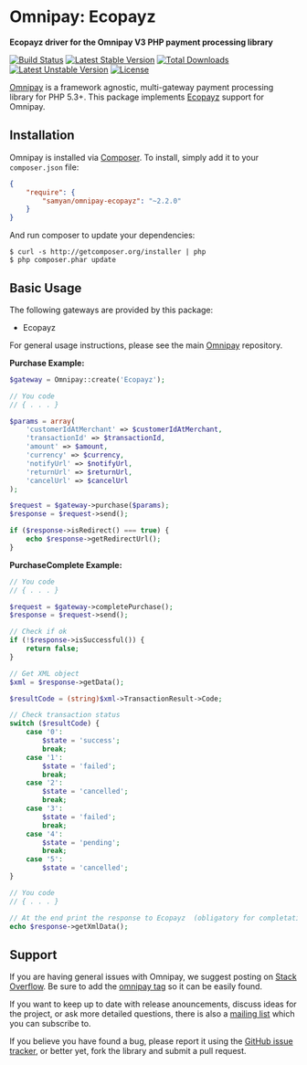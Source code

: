 # Omnipay: Ecopayz

**Ecopayz driver for the Omnipay V3 PHP payment processing library**

[![Build Status](https://travis-ci.org/samyan/omnipay-ecopayz.png?branch=master)](https://travis-ci.org/samyan/omnipay-ecopayz) [![Latest Stable Version](https://poser.pugx.org/samyan/omnipay-ecopayz/v/stable.png)](https://packagist.org/packages/samyan/omnipay-ecopayz) [![Total Downloads](https://poser.pugx.org/samyan/omnipay-ecopayz/downloads.png)](https://packagist.org/packages/samyan/omnipay-ecopayz) [![Latest Unstable Version](https://poser.pugx.org/samyan/omnipay-ecopayz/v/unstable.png)](https://packagist.org/packages/samyan/omnipay-ecopayz) [![License](https://poser.pugx.org/samyan/omnipay-ecopayz/license.png)](https://packagist.org/packages/samyan/omnipay-ecopayz)

[Omnipay](https://github.com/omnipay/omnipay) is a framework agnostic, multi-gateway payment
processing library for PHP 5.3+. This package implements [Ecopayz](http://www.ecopayz.com) support for Omnipay.

## Installation

Omnipay is installed via [Composer](http://getcomposer.org/). To install, simply add it
to your `composer.json` file:

```json
{
    "require": {
        "samyan/omnipay-ecopayz": "~2.2.0"
    }
}
```

And run composer to update your dependencies:

    $ curl -s http://getcomposer.org/installer | php
    $ php composer.phar update

## Basic Usage

The following gateways are provided by this package:

* Ecopayz

For general usage instructions, please see the main [Omnipay](https://github.com/omnipay/omnipay)
repository.

**Purchase Example:**
```php
$gateway = Omnipay::create('Ecopayz');

// You code
// { . . . }

$params = array(
	'customerIdAtMerchant' => $customerIdAtMerchant,
	'transactionId' => $transactionId,
	'amount' => $amount,
	'currency' => $currency,
	'notifyUrl' => $notifyUrl,
	'returnUrl' => $returnUrl,
	'cancelUrl' => $cancelUrl
);

$request = $gateway->purchase($params);
$response = $request->send();

if ($response->isRedirect() === true) {
	echo $response->getRedirectUrl();
}
```

**PurchaseComplete Example:**

```php
// You code
// { . . . }

$request = $gateway->completePurchase();
$response = $request->send();

// Check if ok
if (!$response->isSuccessful()) {
	return false;
}

// Get XML object
$xml = $response->getData();

$resultCode = (string)$xml->TransactionResult->Code;

// Check transaction status
switch ($resultCode) {
	case '0':
		$state = 'success';
		break;
	case '1':
		$state = 'failed';
		break;
	case '2':
		$state = 'cancelled';
		break;
	case '3':
		$state = 'failed';
		break;
	case '4':
		$state = 'pending';
		break;
	case '5':
		$state = 'cancelled';
}

// You code
// { . . . }

// At the end print the response to Ecopayz  (obligatory for completation of purchase)
echo $response->getXmlData();
```
## Support

If you are having general issues with Omnipay, we suggest posting on
[Stack Overflow](http://stackoverflow.com/). Be sure to add the
[omnipay tag](http://stackoverflow.com/questions/tagged/omnipay) so it can be easily found.

If you want to keep up to date with release anouncements, discuss ideas for the project,
or ask more detailed questions, there is also a [mailing list](https://groups.google.com/forum/#!forum/omnipay) which
you can subscribe to.

If you believe you have found a bug, please report it using the [GitHub issue tracker](https://github.com/samyan/omnipay-ecopayz/issues),
or better yet, fork the library and submit a pull request.
